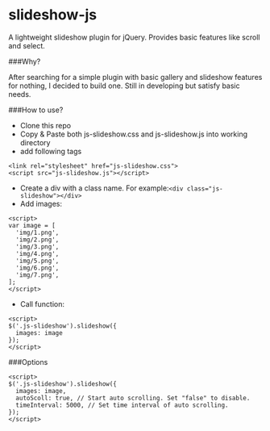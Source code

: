 slideshow-js
============

A lightweight slideshow plugin for jQuery. Provides basic features like scroll and select.

###Why?

After searching for a simple plugin with basic gallery and slideshow features for nothing, I decided to build one. Still in developing but satisfy basic needs.

###How to use?

- Clone this repo
- Copy & Paste both js-slideshow.css and js-slideshow.js into working directory
- add following tags
```
<link rel="stylesheet" href="js-slideshow.css">
<script src="js-slideshow.js"></script>
```
- Create a div with a class name. For example:```<div class="js-slideshow"></div>```
- Add images:
```
<script>
var image = [
  'img/1.png',
  'img/2.png',
  'img/3.png',
  'img/4.png',
  'img/5.png',
  'img/6.png',
  'img/7.png',
];
</script>
```
- Call function:
```
<script>
$('.js-slideshow').slideshow({
  images: image
});
</script>
```

###Options
```
<script>
$('.js-slideshow').slideshow({
  images: image,
  autoScoll: true, // Start auto scrolling. Set "false" to disable.
  timeInterval: 5000, // Set time interval of auto scrolling.
});
</script>
```
